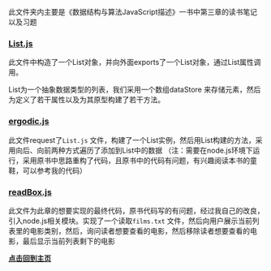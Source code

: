 此文件夹内主要是《数据结构与算法JavaScript描述》一书中第三章的读书笔记以及习题

### [List.js](./List.js "点击前往")

此文件中构造了一个List对象，并向外面exports了一个List对象，通过List属性调用。

List为一个抽象数据类型的列表，我们采用一个数组dataStore 来存储元素，然后为定义了若干属性以及为其原型构建了若干方法。

### [ergodic.js](./ergodic.js "点击前往")

此文件request了`List.js` 文件，构建了一个List实例，然后用List构建的方法，采用向后、向前两种方式遍历了添加到List中的数据
（注：需要在node.js环境下运行，采用原书中思路重构了代码，且原书中的代码有问题，有兴趣阅读本书的童鞋，可以参考我的代码）

### [readBox.js](./readBox.js "点击前往")

此文件为此章的想要实现的最终代码，原书代码写的有问题，经过我自己的改良，引入node.js相关模块。实现了一个读取`films.txt` 文件，然后向用户展示当前列表里的电影类别，然后，询问读者想要查看的电影，然后移除读者想要查看的电影，最后显示当前列表剩下的电影



**[点击回到主页](../../../ "点击前往")**
